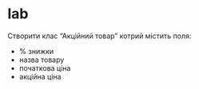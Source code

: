 # lab
Створити клас “Акційний товар” котрий містить поля:
- % знижки
- назва товару
- початкова ціна
- акційна ціна

